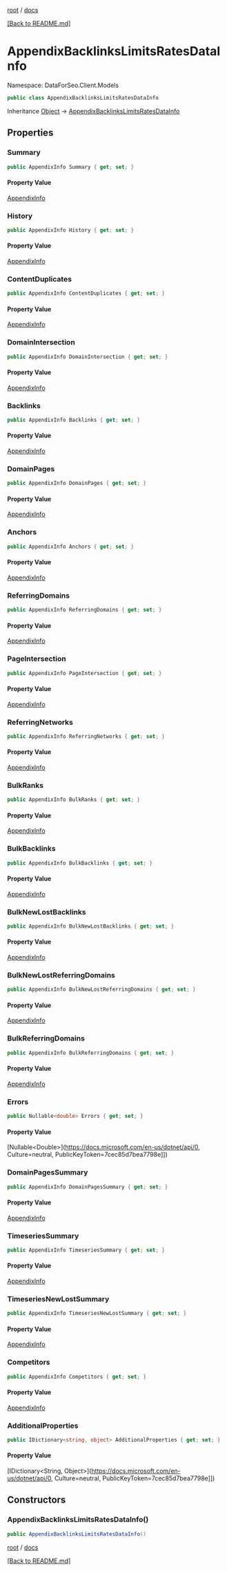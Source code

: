 [root](./../ "root") / [docs](./ "docs")

[[Back to README.md]](./../README.md "[Back to README.md]")

# AppendixBacklinksLimitsRatesDataInfo

Namespace: DataForSeo.Client.Models

```csharp
public class AppendixBacklinksLimitsRatesDataInfo
```

Inheritance [Object](https://docs.microsoft.com/en-us/dotnet/api/Object) → [AppendixBacklinksLimitsRatesDataInfo](./AppendixBacklinksLimitsRatesDataInfo.md)

## Properties

### **Summary**

```csharp
public AppendixInfo Summary { get; set; }
```

#### Property Value

[AppendixInfo](./AppendixInfo.md)<br>

### **History**

```csharp
public AppendixInfo History { get; set; }
```

#### Property Value

[AppendixInfo](./AppendixInfo.md)<br>

### **ContentDuplicates**

```csharp
public AppendixInfo ContentDuplicates { get; set; }
```

#### Property Value

[AppendixInfo](./AppendixInfo.md)<br>

### **DomainIntersection**

```csharp
public AppendixInfo DomainIntersection { get; set; }
```

#### Property Value

[AppendixInfo](./AppendixInfo.md)<br>

### **Backlinks**

```csharp
public AppendixInfo Backlinks { get; set; }
```

#### Property Value

[AppendixInfo](./AppendixInfo.md)<br>

### **DomainPages**

```csharp
public AppendixInfo DomainPages { get; set; }
```

#### Property Value

[AppendixInfo](./AppendixInfo.md)<br>

### **Anchors**

```csharp
public AppendixInfo Anchors { get; set; }
```

#### Property Value

[AppendixInfo](./AppendixInfo.md)<br>

### **ReferringDomains**

```csharp
public AppendixInfo ReferringDomains { get; set; }
```

#### Property Value

[AppendixInfo](./AppendixInfo.md)<br>

### **PageIntersection**

```csharp
public AppendixInfo PageIntersection { get; set; }
```

#### Property Value

[AppendixInfo](./AppendixInfo.md)<br>

### **ReferringNetworks**

```csharp
public AppendixInfo ReferringNetworks { get; set; }
```

#### Property Value

[AppendixInfo](./AppendixInfo.md)<br>

### **BulkRanks**

```csharp
public AppendixInfo BulkRanks { get; set; }
```

#### Property Value

[AppendixInfo](./AppendixInfo.md)<br>

### **BulkBacklinks**

```csharp
public AppendixInfo BulkBacklinks { get; set; }
```

#### Property Value

[AppendixInfo](./AppendixInfo.md)<br>

### **BulkNewLostBacklinks**

```csharp
public AppendixInfo BulkNewLostBacklinks { get; set; }
```

#### Property Value

[AppendixInfo](./AppendixInfo.md)<br>

### **BulkNewLostReferringDomains**

```csharp
public AppendixInfo BulkNewLostReferringDomains { get; set; }
```

#### Property Value

[AppendixInfo](./AppendixInfo.md)<br>

### **BulkReferringDomains**

```csharp
public AppendixInfo BulkReferringDomains { get; set; }
```

#### Property Value

[AppendixInfo](./AppendixInfo.md)<br>

### **Errors**

```csharp
public Nullable<double> Errors { get; set; }
```

#### Property Value

[Nullable&lt;Double&gt;](https://docs.microsoft.com/en-us/dotnet/api/0, Culture=neutral, PublicKeyToken=7cec85d7bea7798e]])<br>

### **DomainPagesSummary**

```csharp
public AppendixInfo DomainPagesSummary { get; set; }
```

#### Property Value

[AppendixInfo](./AppendixInfo.md)<br>

### **TimeseriesSummary**

```csharp
public AppendixInfo TimeseriesSummary { get; set; }
```

#### Property Value

[AppendixInfo](./AppendixInfo.md)<br>

### **TimeseriesNewLostSummary**

```csharp
public AppendixInfo TimeseriesNewLostSummary { get; set; }
```

#### Property Value

[AppendixInfo](./AppendixInfo.md)<br>

### **Competitors**

```csharp
public AppendixInfo Competitors { get; set; }
```

#### Property Value

[AppendixInfo](./AppendixInfo.md)<br>

### **AdditionalProperties**

```csharp
public IDictionary<string, object> AdditionalProperties { get; set; }
```

#### Property Value

[IDictionary&lt;String, Object&gt;](https://docs.microsoft.com/en-us/dotnet/api/0, Culture=neutral, PublicKeyToken=7cec85d7bea7798e]])<br>

## Constructors

### **AppendixBacklinksLimitsRatesDataInfo()**

```csharp
public AppendixBacklinksLimitsRatesDataInfo()
```

[root](./../ "root") / [docs](./ "docs")

[[Back to README.md]](./../README.md "[Back to README.md]")